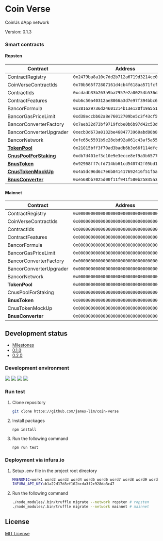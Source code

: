 # Coin Verse 

CoinUs dApp network

Version: 0.1.3

### Smart contracts

#### Ropsten

| Contract                | Address                                      |
| ----------------------- | -------------------------------------------- |
| ContractRegistry        | `0x2479ba8a10c7dd2b712a6719d3214ce02f369ed7` |
| CoinVerseContractIds    | `0x70b565f72807161d4cb4f618aa571fcf52fc48f9` |
| ContractIds             | `0xcdadb33b263a9ba7957e2a00254b536da4297c2e` |
| ContractFeatures        | `0xb6c50a40312ae8066a3d7e97f394bbc6f80de7fd` |
| BancorFormula           | `0x381629736d24601214b13e120f19a5513988a4f5` |
| BancorGasPriceLimit     | `0xd38eccbb62a8e76012709be5c3f43cf598dd7bc7` |
| BancorConverterFactory  | `0x7aeb32d73bf9719fcbe0b6b97d42c53d9f4bf77e` |
| BancorConverterUpgrader | `0xecb3d673a0132be4684773960abd88b8fb86d2c8` |
| BancorNetwork           | `0xfe65e5591b9e28ebd92a061c43af5a5530930033` |
| [**TokenPool**](https://ropsten.etherscan.io/address/0x21015bff3f70ad3badb6b3e66f114dfc96aa29e5#writeContract)            | `0x21015bff3f70ad3badb6b3e66f114dfc96aa29e5` |
| [**CnusPoolForStaking**](https://ropsten.etherscan.io/address/0xdb7d401ef3c10e9e3ecce8ef9a3b657768e63e03#writeContract)   | `0xdb7d401ef3c10e9e3ecce8ef9a3b657768e63e03` |
| [**BnusToken**](https://ropsten.etherscan.io/address/0x92968ff7cfd714bb61cd540742f05bd1f1013b7b#writeContract)            | `0x92968ff7cfd714bb61cd540742f05bd1f1013b7b` |
| [**CnusTokenMockUp**](https://ropsten.etherscan.io/address/0x4a5dc96d6c7e6b841417692416f51f5ac7cd43e2#writeContract)      | `0x4a5dc96d6c7e6b841417692416f51f5ac7cd43e2` |
| [**BnusConverter**](https://ropsten.etherscan.io/address/0xe568bb7025d00f11f941f580b25835a351d745bb#writeContract)        | `0xe568bb7025d00f11f941f580b25835a351d745bb` |


#### Mainnet

| Contract                | Address                                      |
| ----------------------- | -------------------------------------------- |
| ContractRegistry        | `0x0000000000000000000000000000000000000000` |
| CoinVerseContractIds    | `0x0000000000000000000000000000000000000000` |
| ContractIds             | `0x0000000000000000000000000000000000000000` |
| ContractFeatures        | `0x0000000000000000000000000000000000000000` |
| BancorFormula           | `0x0000000000000000000000000000000000000000` |
| BancorGasPriceLimit     | `0x0000000000000000000000000000000000000000` |
| BancorConverterFactory  | `0x0000000000000000000000000000000000000000` |
| BancorConverterUpgrader | `0x0000000000000000000000000000000000000000` |
| BancorNetwork           | `0x0000000000000000000000000000000000000000` |
| **TokenPool**               | `0x0000000000000000000000000000000000000000` |
| CnusPoolForStaking      | `0x0000000000000000000000000000000000000000` |
| **BnusToken**               | `0x0000000000000000000000000000000000000000` |
| CnusTokenMockUp         | `0x0000000000000000000000000000000000000000` |
| **BnusConverter**           | `0x0000000000000000000000000000000000000000` |


## Development status

- [Milestones](https://github.com/James-Lim/coin-verse/milestones)
- [0.1.0](https://github.com/james-lim/coin-verse/projects/1)
- [0.2.0](https://github.com/james-lim/coin-verse/projects/2)


### Development environment

[![](https://img.shields.io/badge/node-v11.6.0-blue.svg)](https://github.com/nodejs/node/releases/tag/v11.6.0) [![](https://img.shields.io/badge/npm-v6.5.0-blue.svg)](https://github.com/npm/cli/releases/tag/v6.5.0) [![](https://img.shields.io/badge/truffle-v4.1.14-blue.svg)](https://github.com/trufflesuite/truffle/releases/tag/v4.1.14) [![](https://img.shields.io/badge/solidity-v0.4.24-blue.svg)](https://github.com/ethereum/solidity/releases/tag/v0.4.24)



### Run test

1. Clone repository

   ```bash
   git clone https://github.com/james-lim/coin-verse
   ```

2. Install packages

   ```bash
   npm install
   ```

3. Run the following command

   ```bash
   npm run test
   ```


### Deployment via infura.io

1. Setup .env file in the project root directory

   ```bash
   MNENOMIC=work1 word2 word3 word4 word5 word6 word7 word8 word9 word10 word11 word12
   INFURA_API_KEY=b1a22d17d8ef102bcda3f2c928da3c47
   ```

2. Run the following command

   ```bash
   ./node_modules/.bin/truffle migrate --network ropsten # ropsten
   ./node_modules/.bin/truffle migrate --network mainnet # mainnet
   ```


## License

[MIT License](LICENSE)
